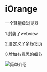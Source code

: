 # iOrange
一个轻量级浏览器

1.封装了webview

2.自定义了多标签页

3.增加有意思的细节

![简单介绍](https://github.com/sugarAndsugar/iorange/raw/master/d1.gif)